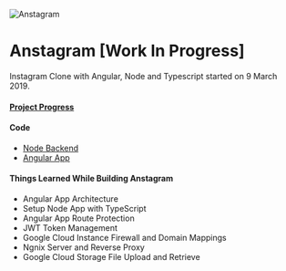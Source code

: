 ![Anstagram][logo]

[logo]: https://github.com/shindesharad71/Anstagram/blob/master/client/src/assets/logo/anstagram-transperent-logo.png?raw=true "Anstragram"

# Anstagram [Work In Progress]

Instagram Clone with Angular, Node and Typescript started on 9 March 2019.

#### [Project Progress](https://github.com/users/shindesharad71/projects/1)

#### Code

* [Node Backend](https://github.com/shindesharad71/Node-Typescript-Restful-APIs/tree/master/server)
* [Angular App](https://github.com/shindesharad71/Node-Typescript-Restful-APIs/tree/master/client)

#### Things Learned While Building Anstagram

* Angular App Architecture
* Setup Node App with TypeScript
* Angular App Route Protection
* JWT Token Management
* Google Cloud Instance Firewall and Domain Mappings
* Ngnix Server and Reverse Proxy
* Google Cloud Storage File Upload and Retrieve